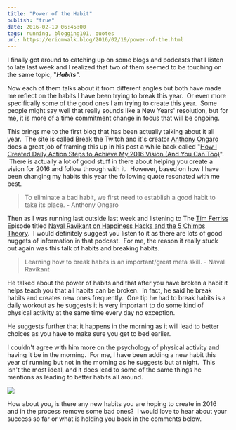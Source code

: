 ```yaml
---
title: "Power of the Habit"
publish: "true"
date: 2016-02-19 06:45:00
tags: running, blogging101, quotes
url: https://ericmwalk.blog/2016/02/19/power-of-the.html
---
```


I finally got around to catching up on some blogs and podcasts that I listen to late last week and I realized that two of them seemed to be touching on the same topic, "***Habits***".

Now each of them talks about it from different angles but both have made me reflect on the habits I have been trying to break this year.  Or even more specifically some of the good ones I am trying to create this year.  Some people might say well that really sounds like a New Years' resolution, but for me, it is more of a time commitment change in focus that will be ongoing.

This brings me to the first blog that has been actually talking about it all year.  The site is called Break the Twitch and it's creator <a href="https://twitter.com/anthonyongaro" target="_blank" rel="noopener noreferrer">Anthony Ongaro</a> does a great job of framing this up in his post a while back called "<a href="http://www.breakthetwitch.com/2016-vision/">How I Created Daily Action Steps to Achieve My 2016 Vision (And You Can Too)</a>".  There is actually a lot of good stuff in there about helping you create a vision for 2016 and follow through with it.  However, based on how I have been changing my habits this year the following quote resonated with me best.

>To eliminate a bad habit, we first need to establish a good habit to take its place. - Anthony Ongaro

Then as I was running last outside last week and listening to The <a href="https://twitter.com/tferriss" target="_blank" rel="noopener noreferrer">Tim Ferriss</a> Episode titled <a href="http://fourhourworkweek.com/2016/01/30/naval-ravikant-on-happiness-hacks/">Naval Ravikant on Happiness Hacks and the 5 Chimps Theory</a>.  I would definitely suggest you listen to it as there are lots of good nuggets of information in that podcast.  For me, the reason it really stuck out again was this talk of habits and breaking habits.

>Learning how to break habits is an important/great meta skill. - Naval Ravikant

He talked about the power of habits and that after you have broken a habit it helps teach you that all habits can be broken.  In fact, he said he break habits and creates new ones frequently.  One tip he had to break habits is a daily workout as he suggests it is very important to do some kind of physical activity at the same time every day no exception.

He suggests further that it happens in the morning as it will lead to better choices as you have to make sure you get to bed earlier.

I couldn't agree with him more on the psychology of physical activity and having it be in the morning.  For me, I have been adding a new habit this year of running but not in the morning as he suggests but at night.  This isn't the most ideal, and it does lead to some of the same things he mentions as leading to better habits all around.

![](https://ericmwalk.blog/uploads/2021/56ded4f486.jpg)

How about you, is there any new habits you are hoping to create in 2016 and in the process remove some bad ones?  I would love to hear about your success so far or what is holding you back in the comments below.